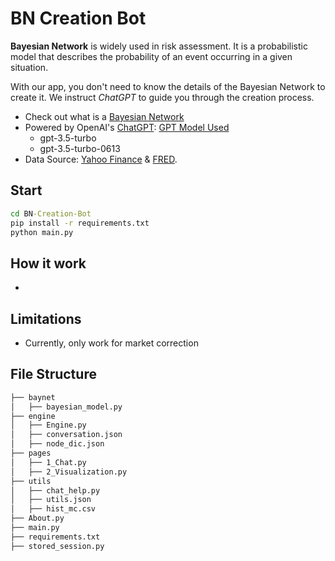 # BN Creation Bot

**Bayesian Network** is widely used in risk assessment. 
It is a probabilistic model that describes the probability of an event occurring in a given situation.

With our app, you don't need to know the details of the Bayesian Network to create it.
We instruct *ChatGPT* to guide you through the creation process.

- Check out what is a [Bayesian Network](https://en.wikipedia.org/wiki/Bayesian_network)
- Powered by OpenAI's [ChatGPT](https://www.openai.com/blog/chatgpt/): [GPT Model Used](https://platform.openai.com/docs/models/gpt-3-5)
    - gpt-3.5-turbo
    - gpt-3.5-turbo-0613
- Data Source: [Yahoo Finance](https://finance.yahoo.com/) & [FRED](https://fred.stlouisfed.org/).

## Start
```cmd
cd BN-Creation-Bot
pip install -r requirements.txt
python main.py
```

## How it work
- 

## Limitations
- Currently, only work for market correction

## File Structure
```bash
├── baynet
│   ├── bayesian_model.py
├── engine
│   ├── Engine.py
│   ├── conversation.json
│   ├── node_dic.json
├── pages
│   ├── 1_Chat.py
│   ├── 2_Visualization.py
├── utils
│   ├── chat_help.py
│   ├── utils.json
│   ├── hist_mc.csv
├── About.py
├── main.py
├── requirements.txt
├── stored_session.py
```